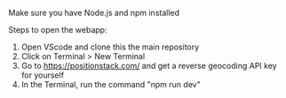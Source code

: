 Make sure you have Node.js and npm installed

Steps to open the webapp:

1. Open VScode and clone this the main repository
2. Click on Terminal > New Terminal
3. Go to https://positionstack.com/ and get a reverse geocoding API key for yourself
3. In the Terminal, run the command "npm run dev"